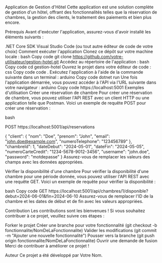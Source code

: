 Application de Gestion d'Hôtel
Cette application est une solution complète de gestion d'un hôtel, offrant des fonctionnalités telles que la réservation de chambres, la gestion des clients, le traitement des paiements et bien plus encore.

Prérequis
Avant d'exécuter l'application, assurez-vous d'avoir installé les éléments suivants :

.NET Core SDK
Visual Studio Code (ou tout autre éditeur de code de votre choix)
Comment exécuter l'application
Clonez ce dépôt sur votre machine locale :
bash
Copy code
git clone https://github.com/votre-utilisateur/gestion-hotel.git
Accédez au répertoire de l'application :
bash
Copy code
cd gestion-hotel
Ouvrez le projet dans votre éditeur de code :
css
Copy code
code .
Exécutez l'application à l'aide de la commande suivante dans un terminal :
arduino
Copy code
dotnet run
Une fois l'application démarrée, vous pouvez accéder à l'API via l'URL suivante dans votre navigateur :
arduino
Copy code
https://localhost:5001
Exemples d'utilisation
Créer une réservation de chambre
Pour créer une réservation de chambre, vous pouvez utiliser l'API REST avec un client HTTP ou une application telle que Postman. Voici un exemple de requête POST pour créer une réservation :

bash

POST https://localhost:5001/api/reservations

{
  "client": {
    "nom": "Doe",
    "prenom": "John",
    "email": "john.doe@example.com",
    "numeroTelephone": "123456789"
  },
  "chambreId": 1,
  "dateDebut": "2024-05-01",
  "dateFin": "2024-05-05",
  "numeroCarteCredit": "1234-5678-9012-3456",
  "username": "john.doe",
  "password": "motdepasse"
}
Assurez-vous de remplacer les valeurs des champs avec les données appropriées.

Vérifier la disponibilité d'une chambre
Pour vérifier la disponibilité d'une chambre pour une période donnée, vous pouvez utiliser l'API REST avec une requête GET. Voici un exemple de requête pour vérifier la disponibilité :

bash
Copy code
GET https://localhost:5001/api/chambres/1/disponible?debut=2024-06-01&fin=2024-06-10
Assurez-vous de remplacer l'ID de la chambre et les dates de début et de fin avec les valeurs appropriées.

Contribution
Les contributions sont les bienvenues ! Si vous souhaitez contribuer à ce projet, veuillez suivre ces étapes :

Forker le projet
Créer une branche pour votre fonctionnalité (git checkout -b fonctionnalite/NomDeLaFonctionnalite)
Valider les modifications (git commit -m "Ajouter une nouvelle fonctionnalité")
Pousser vers la branche (git push origin fonctionnalite/NomDeLaFonctionnalite)
Ouvrir une demande de fusion
Merci de contribuer à améliorer ce projet !

Auteur
Ce projet a été développé par Votre Nom.
